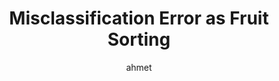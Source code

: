 ---
title: Misclassification Error as Fruit Sorting
author: ahmet
Definition: Misclassification loss (or classification error) measures how many data points are wrongly classified in a node. For each node, you assign the majority class label. The loss is the fraction of data points in the node that do not belong to the majority class.
Description: "You’re a grocery worker tasked with sorting fruits into labeled crates: apples, oranges, and bananas. For each crate, you pick the most frequent fruit and label the crate accordingly. If a crate labeled ”apple” still contains some oranges and bananas, these are considered sorting mistakes."
OriginSource: ChatGPT 4o
Mapping:
  Crate of fruits: A node in the decision tree
  Types of fruits: Class labels of data points
  Label on the crate = majority fruit: Predicted class for that node
  Fruits that don’t match the label: Misclassified data points
  Fraction of non-majority fruits: Misclassification loss
ExpertRating: Mediocre
---